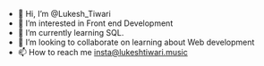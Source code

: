 - 👋 Hi, I’m @Lukesh_Tiwari
- 👀 I’m interested in Front end Development
- 🌱 I’m currently learning SQL.
- 💞️ I’m looking to collaborate on learning about Web development
- 📫 How to reach me insta@lukeshtiwari.music

<!---
megatron-hu/megatron-
--->
